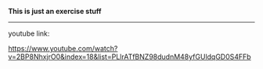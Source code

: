 **This is just an exercise stuff**

---


youtube link:


https://www.youtube.com/watch?v=2BP8NhxjrO0&index=18&list=PLlrATfBNZ98dudnM48yfGUldqGD0S4FFb
